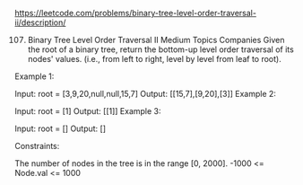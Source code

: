 https://leetcode.com/problems/binary-tree-level-order-traversal-ii/description/

107. Binary Tree Level Order Traversal II
Medium
Topics
Companies
Given the root of a binary tree, return the bottom-up level order traversal of its nodes' values. (i.e., from left to right, level by level from leaf to root).

 

Example 1:


Input: root = [3,9,20,null,null,15,7]
Output: [[15,7],[9,20],[3]]
Example 2:

Input: root = [1]
Output: [[1]]
Example 3:

Input: root = []
Output: []
 

Constraints:

The number of nodes in the tree is in the range [0, 2000].
-1000 <= Node.val <= 1000

